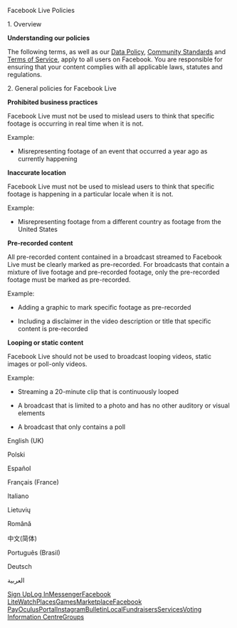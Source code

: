 Facebook Live Policies

1\. Overview

**Understanding our policies**

The following terms, as well as our [Data Policy](https://www.facebook.com/about/privacy/), [Community Standards](https://www.facebook.com/communitystandards/) and [Terms of Service](https://www.facebook.com/legal/terms), apply to all users on Facebook. You are responsible for ensuring that your content complies with all applicable laws, statutes and regulations.

2\. General policies for Facebook Live

**Prohibited business practices**

Facebook Live must not be used to mislead users to think that specific footage is occurring in real time when it is not.

Example:

*   Misrepresenting footage of an event that occurred a year ago as currently happening

**Inaccurate location**

Facebook Live must not be used to mislead users to think that specific footage is happening in a particular locale when it is not.

Example:

*   Misrepresenting footage from a different country as footage from the United States

**Pre-recorded content**

All pre-recorded content contained in a broadcast streamed to Facebook Live must be clearly marked as pre-recorded. For broadcasts that contain a mixture of live footage and pre-recorded footage, only the pre-recorded footage must be marked as pre-recorded.

Example:

*   Adding a graphic to mark specific footage as pre-recorded

*   Including a disclaimer in the video description or title that specific content is pre-recorded

**Looping or static content**

Facebook Live should not be used to broadcast looping videos, static images or poll-only videos.

Example:

*   Streaming a 20-minute clip that is continuously looped

*   A broadcast that is limited to a photo and has no other auditory or visual elements

*   A broadcast that only contains a poll

English (UK)

Polski

Español

Français (France)

Italiano

Lietuvių

Română

中文(简体)

Português (Brasil)

Deutsch

العربية

[Sign Up](https://www.facebook.com/reg/)[Log In](https://www.facebook.com/login/)[Messenger](https://l.facebook.com/l.php?u=https%3A%2F%2Fmessenger.com%2F&h=AT0aNuM-t8IQX_7RXuFWqqiO4FoKiQ5F2TCB3bxLNrv1LigFdrkxtGmrQ98XDxntF9vayr3TQKwWwzxRJO6jlOK2wzpQ15n1XRPDWziCv0jmtNcH2cykNSLVRowoVKElS7TwnX7sWhWB_9fe35B2KXSSJvPRzMTwtAhcKg)[Facebook Lite](https://www.facebook.com/lite/)[Watch](https://en-gb.facebook.com/watch/)[Places](https://www.facebook.com/places/)[Games](https://www.facebook.com/games/)[Marketplace](https://www.facebook.com/marketplace/)[Facebook Pay](https://pay.facebook.com/)[Oculus](https://l.facebook.com/l.php?u=https%3A%2F%2Fwww.oculus.com%2F&h=AT0aNuM-t8IQX_7RXuFWqqiO4FoKiQ5F2TCB3bxLNrv1LigFdrkxtGmrQ98XDxntF9vayr3TQKwWwzxRJO6jlOK2wzpQ15n1XRPDWziCv0jmtNcH2cykNSLVRowoVKElS7TwnX7sWhWB_9fe35B2KXSSJvPRzMTwtAhcKg)[Portal](https://portal.facebook.com/)[Instagram](https://l.facebook.com/l.php?u=https%3A%2F%2Fwww.instagram.com%2F&h=AT0aNuM-t8IQX_7RXuFWqqiO4FoKiQ5F2TCB3bxLNrv1LigFdrkxtGmrQ98XDxntF9vayr3TQKwWwzxRJO6jlOK2wzpQ15n1XRPDWziCv0jmtNcH2cykNSLVRowoVKElS7TwnX7sWhWB_9fe35B2KXSSJvPRzMTwtAhcKg)[Bulletin](https://www.bulletin.com/)[Local](https://www.facebook.com/local/lists/245019872666104/)[Fundraisers](https://www.facebook.com/fundraisers/)[Services](https://www.facebook.com/biz/directory/)[Voting Information Centre](https://www.facebook.com/votinginformationcenter/?entry_point=c2l0ZQ%3D%3D)[Groups](https://www.facebook.com/groups/explore/)